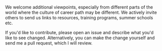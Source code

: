 We welcome additional viewpoints, especially from different parts of the world where the culture of career path may be different. We actively invite others to send us links to resources, training programs, summer schools etc. 

If you'd like to contribute, please open an issue and describe what you'd like to see changed. Alternatively, you can make the change yourself and send me a pull request, which I will review.
